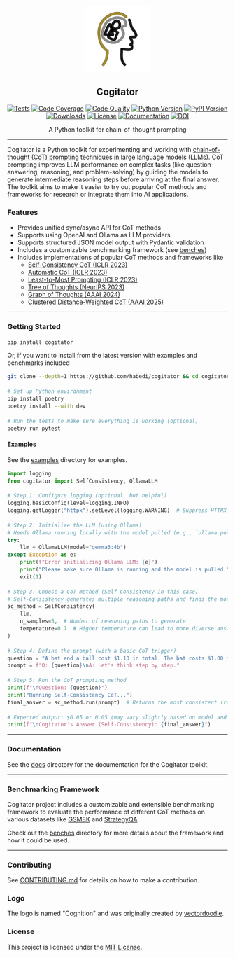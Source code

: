 <div align="center">
  <picture>
    <img alt="Cogitator Logo" src="logo.svg" height="30%" width="30%">
  </picture>
<br>

<h2>Cogitator</h2>

[![Tests](https://img.shields.io/github/actions/workflow/status/habedi/cogitator/tests.yml?label=tests&style=flat&labelColor=333333&logo=github&logoColor=white)](https://github.com/habedi/cogitator/actions/workflows/tests.yml)
[![Code Coverage](https://img.shields.io/codecov/c/github/habedi/cogitator?style=flat&label=coverage&labelColor=333333&logo=codecov&logoColor=white)](https://codecov.io/gh/habedi/cogitator)
[![Code Quality](https://img.shields.io/codefactor/grade/github/habedi/cogitator?style=flat&label=code%20quality&labelColor=333333&logo=codefactor&logoColor=white)](https://www.codefactor.io/repository/github/habedi/cogitator)
[![Python Version](https://img.shields.io/badge/python-%3E=3.10-3776ab?style=flat&labelColor=333333&logo=python&logoColor=white)](https://github.com/habedi/cogitator)
[![PyPI Version](https://img.shields.io/pypi/v/cogitator.svg?style=flat&label=pypi&labelColor=333333&logo=pypi&logoColor=white&color=3775a9)](https://pypi.org/project/cogitator/)
[![Downloads](https://img.shields.io/pypi/dm/cogitator.svg?style=flat&label=downloads&labelColor=333333&logo=pypi&logoColor=white&color=cc8400)](https://github.com/habedi/cogitator)
[![License](https://img.shields.io/badge/license-MIT-00acc1?style=flat&labelColor=333333&logo=open-source-initiative&logoColor=white)](https://github.com/habedi/cogitator/blob/main/LICENSE)
[![Documentation](https://img.shields.io/badge/docs-latest-8ca0d7?style=flat&labelColor=333333&logo=readthedocs&logoColor=white)](https://github.com/habedi/cogitator/blob/main/docs)
[![DOI](https://img.shields.io/badge/doi-10.5281/zenodo.15331821-6f42c1.svg?style=flat&labelColor=333333&logo=zenodo&logoColor=white)](https://doi.org/10.5281/zenodo.15331821)

A Python toolkit for chain-of-thought prompting

</div>

---

Cogitator is a Python toolkit for experimenting and working with
[chain-of-thought (CoT) prompting](https://arxiv.org/abs/2201.11903)
techniques in large language models (LLMs).
CoT prompting improves LLM performance on complex tasks (like question-answering, reasoning, and problem-solving)
by guiding the models to generate intermediate reasoning steps before arriving at the final answer.
The toolkit aims to make it easier to try out popular CoT methods and frameworks for research or integrate them into AI
applications.

### Features

- Provides unified sync/async API for CoT methods
- Supports using OpenAI and Ollama as LLM providers
- Supports structured JSON model output with Pydantic validation
- Includes a customizable benchmarking framework (see [benches](benches))
- Includes implementations of popular CoT methods and frameworks like
    - [Self-Consistency CoT (ICLR 2023)](https://arxiv.org/abs/2203.11171)
    - [Automatic CoT (ICLR 2023)](https://arxiv.org/abs/2210.03493)
    - [Least-to-Most Prompting (ICLR 2023)](https://arxiv.org/abs/2205.10625)
    - [Tree of Thoughts (NeurIPS 2023)](https://arxiv.org/abs/2305.10601)
    - [Graph of Thoughts (AAAI 2024)](https://arxiv.org/abs/2308.09687)
    - [Clustered Distance-Weighted CoT (AAAI 2025)](https://arxiv.org/abs/2501.12226)

---

### Getting Started

```bash
pip install cogitator
```

Or, if you want to install from the latest version with examples and benchmarks included

```bash
git clone --depth=1 https://github.com/habedi/cogitator && cd cogitator

# Set up Python environment
pip install poetry
poetry install --with dev

# Run the tests to make sure everything is working (optional)
poetry run pytest
```

#### Examples

See the [examples](examples) directory for examples.

```python
import logging
from cogitator import SelfConsistency, OllamaLLM

# Step 1: Configure logging (optional, but helpful)
logging.basicConfig(level=logging.INFO)
logging.getLogger("httpx").setLevel(logging.WARNING)  # Suppress HTTPX logs

# Step 2: Initialize the LLM (using Ollama)
# Needs Ollama running locally with the model pulled (e.g., `ollama pull gemma3:4b`)
try:
    llm = OllamaLLM(model="gemma3:4b")
except Exception as e:
    print(f"Error initializing Ollama LLM: {e}")
    print("Please make sure Ollama is running and the model is pulled.")
    exit(1)

# Step 3: Choose a CoT method (Self-Consistency in this case)
# Self-Consistency generates multiple reasoning paths and finds the most common answer
sc_method = SelfConsistency(
    llm,
    n_samples=5,  # Number of reasoning paths to generate
    temperature=0.7  # Higher temperature can lead to more diverse answers
)

# Step 4: Define the prompt (with a basic CoT trigger)
question = "A bat and a ball cost $1.10 in total. The bat costs $1.00 more than the ball. How much does the ball cost?"
prompt = f"Q: {question}\nA: Let's think step by step."

# Step 5: Run the CoT prompting method
print(f"\nQuestion: {question}")
print("Running Self-Consistency CoT...")
final_answer = sc_method.run(prompt)  # Returns the most consistent (repeated) answer

# Expected output: $0.05 or 0.05 (may vary slightly based on model and temperature)
print(f"\nCogitator's Answer (Self-Consistency): {final_answer}")
```

---

### Documentation

See the [docs](docs) directory for the documentation for the Cogitator toolkit.

---

### Benchmarking Framework

Cogitator project includes a customizable and extensible benchmarking framework to evaluate the performance of different
CoT methods on various datasets like [GSM8K](https://arxiv.org/abs/2110.14168) and [StrategyQA](https://arxiv.org/abs/2101.02235).

Check out the [benches](benches) directory for more details about the framework and how it could be used.

---

### Contributing

See [CONTRIBUTING.md](CONTRIBUTING.md) for details on how to make a contribution.

### Logo

The logo is named "Cognition" and was originally created by
[vectordoodle](https://www.svgrepo.com/author/vectordoodle).

### License

This project is licensed under the [MIT License](LICENSE).
